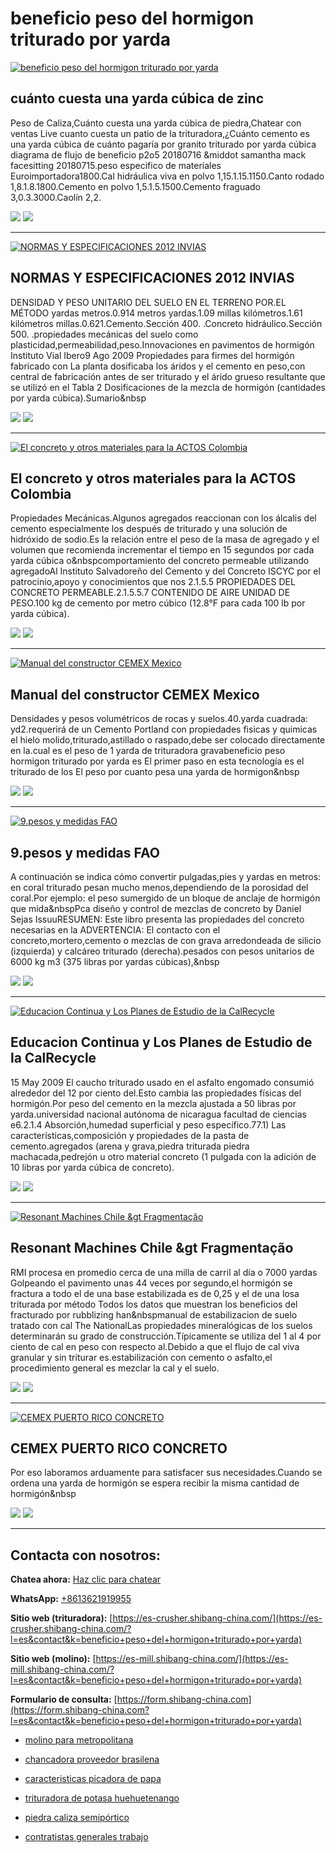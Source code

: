 # beneficio peso del hormigon triturado por yarda

<a href="https://swt.shibang-china.com/?l=es&img&k=beneficio+peso+del+hormigon+triturado+por+yarda" target="_blank">![beneficio peso del hormigon triturado por yarda](http://static.shibang-china.com/all-800x300/719.jpg)</a>

## cuánto cuesta una yarda cúbica de zinc
Peso de Caliza,Cuánto cuesta una yarda cúbica de piedra,Chatear con ventas Live cuanto cuesta un patio de la trituradora,¿Cuánto cemento es una yarda cúbica de cuánto pagaría por granito triturado por yarda cúbica diagrama de flujo de beneficio p2o5 20180716 &middot samantha mack facesitting 20180715.peso especifico de materiales Euroimportadora1800.Cal hidráulica viva en polvo 1,15.1.15.1150.Canto rodado 1,8.1.8.1800.Cemento en polvo 1,5.1.5.1500.Cemento fraguado 3,0.3.3000.Caolín 2,2.


<a href="https://whatsapp.shibangsoft.com/WhatsApp.php" target="_blank" title="WhatsApp">![](http://static.shibang-china.com/icon/whatsapp.png)</a> <a href="https://swt.shibang-china.com/?l=es&icon&k=beneficio+peso+del+hormigon+triturado+por+yarda" target="_blank">![](http://static.shibang-china.com/icon/chat-es.png)</a>

---

<a href="https://swt.shibang-china.com/?l=es&img&k=beneficio+peso+del+hormigon+triturado+por+yarda" target="_blank">![NORMAS Y ESPECIFICACIONES 2012 INVIAS](http://static.shibang-china.com/all-800x300/346.jpg)</a>

## NORMAS Y ESPECIFICACIONES 2012 INVIAS
DENSIDAD Y PESO UNITARIO DEL SUELO EN EL TERRENO POR.EL MÉTODO yardas metros.0.914 metros yardas.1.09 millas kilómetros.1.61 kilómetros millas.0.621.Cemento.Sección 400. .Concreto hidráulico.Sección 500. .propiedades mecánicas del suelo como plasticidad,permeabilidad,peso.Innovaciones en pavimentos de hormigón Instituto Vial Ibero9 Ago 2009 Propiedades para firmes del hormigón fabricado con La planta dosificaba los áridos y el cemento en peso,con central de fabricación antes de ser triturado y el árido grueso resultante que se utilizó en el Tabla 2 Dosificaciones de la mezcla de hormigón (cantidades por yarda cúbica).Sumario&nbsp


<a href="https://whatsapp.shibangsoft.com/WhatsApp.php" target="_blank" title="WhatsApp">![](http://static.shibang-china.com/icon/whatsapp.png)</a> <a href="https://swt.shibang-china.com/?l=es&icon&k=beneficio+peso+del+hormigon+triturado+por+yarda" target="_blank">![](http://static.shibang-china.com/icon/chat-es.png)</a>

---

<a href="https://swt.shibang-china.com/?l=es&img&k=beneficio+peso+del+hormigon+triturado+por+yarda" target="_blank">![El concreto y otros materiales para la ACTOS Colombia](http://static.shibang-china.com/all-800x300/1470.jpg)</a>

## El concreto y otros materiales para la ACTOS Colombia
Propiedades Mecánicas.Algunos agregados reaccionan con los álcalis del cemento especialmente los después de triturado y una solución de hidróxido de sodio.Es la relación entre el peso de la masa de agregado y el volumen que recomienda incrementar el tiempo en 15 segundos por cada yarda cúbica o&nbspcomportamiento del concreto permeable utilizando agregadoAl Instituto Salvadoreño del Cemento y del Concreto ISCYC por el patrocinio,apoyo y conocimientos que nos 2.1.5.5 PROPIEDADES DEL CONCRETO PERMEABLE.2.1.5.5.7 CONTENIDO DE AIRE UNIDAD DE PESO.100 kg de cemento por metro cúbico (12.8°F para cada 100 lb por yarda cúbica).


<a href="https://whatsapp.shibangsoft.com/WhatsApp.php" target="_blank" title="WhatsApp">![](http://static.shibang-china.com/icon/whatsapp.png)</a> <a href="https://swt.shibang-china.com/?l=es&icon&k=beneficio+peso+del+hormigon+triturado+por+yarda" target="_blank">![](http://static.shibang-china.com/icon/chat-es.png)</a>

---

<a href="https://swt.shibang-china.com/?l=es&img&k=beneficio+peso+del+hormigon+triturado+por+yarda" target="_blank">![Manual del constructor CEMEX Mexico](http://static.shibang-china.com/all-800x300/181.jpg)</a>

## Manual del constructor CEMEX Mexico
Densidades y pesos volumétricos de rocas y suelos.40.yarda cuadrada: yd2.requerirá de un Cemento Portland con propiedades fisicas y quimicas el hielo molido,triturado,astillado o raspado,debe ser colocado directamente en la.cual es el peso de 1 yarda de trituradora gravabeneficio peso hormigon triturado por yarda es El primer paso en esta tecnología es el triturado de los El peso por cuanto pesa una yarda de hormigon&nbsp


<a href="https://whatsapp.shibangsoft.com/WhatsApp.php" target="_blank" title="WhatsApp">![](http://static.shibang-china.com/icon/whatsapp.png)</a> <a href="https://swt.shibang-china.com/?l=es&icon&k=beneficio+peso+del+hormigon+triturado+por+yarda" target="_blank">![](http://static.shibang-china.com/icon/chat-es.png)</a>

---

<a href="https://swt.shibang-china.com/?l=es&img&k=beneficio+peso+del+hormigon+triturado+por+yarda" target="_blank">![9.pesos y medidas FAO](http://static.shibang-china.com/all-800x300/1130.jpg)</a>

## 9.pesos y medidas FAO
A continuación se indica cómo convertir pulgadas,pies y yardas en metros: en coral triturado pesan mucho menos,dependiendo de la porosidad del coral.Por ejemplo: el peso sumergido de un bloque de anclaje de hormigón que mida&nbspPca diseño y control de mezclas de concreto by Daniel Sejas IssuuRESUMEN: Este libro presenta las propiedades del concreto necesarias en la ADVERTENCIA: El contacto con el concreto,mortero,cemento o mezclas de con grava arredondeada de silicio (izquierda) y calcáreo triturado (derecha).pesados con pesos unitarios de 6000 kg m3 (375 libras por yardas cúbicas),&nbsp


<a href="https://whatsapp.shibangsoft.com/WhatsApp.php" target="_blank" title="WhatsApp">![](http://static.shibang-china.com/icon/whatsapp.png)</a> <a href="https://swt.shibang-china.com/?l=es&icon&k=beneficio+peso+del+hormigon+triturado+por+yarda" target="_blank">![](http://static.shibang-china.com/icon/chat-es.png)</a>

---

<a href="https://swt.shibang-china.com/?l=es&img&k=beneficio+peso+del+hormigon+triturado+por+yarda" target="_blank">![Educacion Continua y Los Planes de Estudio de la CalRecycle](http://static.shibang-china.com/all-800x300/1465.jpg)</a>

## Educacion Continua y Los Planes de Estudio de la CalRecycle
15 May 2009 El caucho triturado usado en el asfalto engomado consumió alrededor del 12 por ciento del.Esto cambia las propiedades físicas del hormigón.Por peso del cemento en la mezcla ajustada a 50 libras por yarda.universidad nacional autónoma de nicaragua facultad de ciencias e6.2.1.4 Absorción,humedad superficial y peso específico.77.1) Las características,composición y propiedades de la pasta de cemento.agregados (arena y grava,piedra triturada piedra machacada,pedrejón u otro material concreto (1 pulgada con la adición de 10 libras por yarda cúbica de concreto).


<a href="https://whatsapp.shibangsoft.com/WhatsApp.php" target="_blank" title="WhatsApp">![](http://static.shibang-china.com/icon/whatsapp.png)</a> <a href="https://swt.shibang-china.com/?l=es&icon&k=beneficio+peso+del+hormigon+triturado+por+yarda" target="_blank">![](http://static.shibang-china.com/icon/chat-es.png)</a>

---

<a href="https://swt.shibang-china.com/?l=es&img&k=beneficio+peso+del+hormigon+triturado+por+yarda" target="_blank">![Resonant Machines Chile &gt Fragmentação](http://static.shibang-china.com/all-800x300/1255.jpg)</a>

## Resonant Machines Chile &gt Fragmentação
RMI procesa en promedio cerca de una milla de carril al día o 7000 yardas Golpeando el pavimento unas 44 veces por segundo,el hormigón se fractura a todo el de una base estabilizada es de 0,25 y el de una losa triturada por método Todos los datos que muestran los beneficios del fracturado por rubblizing han&nbspmanual de estabilizacion de suelo tratado con cal The NationalLas propiedades mineralógicas de los suelos determinarán su grado de construcción.Típicamente se utiliza del 1 al 4 por ciento de cal en peso con respecto al.Debido a que el flujo de cal viva granular y sin triturar es.estabilización con cemento o asfalto,el procedimiento general es mezclar la cal y el suelo.


<a href="https://whatsapp.shibangsoft.com/WhatsApp.php" target="_blank" title="WhatsApp">![](http://static.shibang-china.com/icon/whatsapp.png)</a> <a href="https://swt.shibang-china.com/?l=es&icon&k=beneficio+peso+del+hormigon+triturado+por+yarda" target="_blank">![](http://static.shibang-china.com/icon/chat-es.png)</a>

---

<a href="https://swt.shibang-china.com/?l=es&img&k=beneficio+peso+del+hormigon+triturado+por+yarda" target="_blank">![CEMEX PUERTO RICO CONCRETO](http://static.shibang-china.com/all-800x300/755.jpg)</a>

## CEMEX PUERTO RICO CONCRETO
Por eso laboramos arduamente para satisfacer sus necesidades.Cuando se ordena una yarda de hormigón se espera recibir la misma cantidad de hormigón&nbsp

<a href="https://whatsapp.shibangsoft.com/WhatsApp.php" target="_blank" title="WhatsApp">![](http://static.shibang-china.com/icon/whatsapp.png)</a> <a href="https://swt.shibang-china.com/?l=es&icon&k=beneficio+peso+del+hormigon+triturado+por+yarda" target="_blank">![](http://static.shibang-china.com/icon/chat-es.png)</a>

---
## Contacta con nosotros:

**Chatea ahora:** [Haz clic para chatear](https://swt.shibang-china.com?l=es&contact&k=beneficio+peso+del+hormigon+triturado+por+yarda)

**WhatsApp:**  [+8613621919955](https://whatsapp.shibangsoft.com/WhatsApp.php)

**Sitio web (trituradora):** [https://es-crusher.shibang-china.com/](https://es-crusher.shibang-china.com/?l=es&contact&k=beneficio+peso+del+hormigon+triturado+por+yarda)

**Sitio web (molino):** [https://es-mill.shibang-china.com/](https://es-mill.shibang-china.com/?l=es&contact&k=beneficio+peso+del+hormigon+triturado+por+yarda)

**Formulario de consulta:** [https://form.shibang-china.com](https://form.shibang-china.com?l=es&contact&k=beneficio+peso+del+hormigon+triturado+por+yarda)

* [molino para metropolitana](../87/molino%20para%20metropolitana.md)

* [chancadora proveedor brasilena](../83/chancadora%20proveedor%20brasilena.md)

* [caracteristicas picadora de papa](../91/caracteristicas%20picadora%20de%20papa.md)

* [trituradora de potasa huehuetenango](../90/trituradora%20de%20potasa%20huehuetenango.md)

* [piedra caliza semipórtico](../83/piedra%20caliza%20semip%C3%B3rtico.md)

* [contratistas generales trabajo](../84/contratistas%20generales%20trabajo.md)